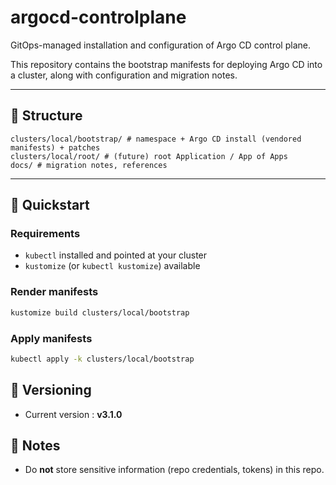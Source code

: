 # argocd-controlplane

GitOps-managed installation and configuration of Argo CD control plane.

This repository contains the bootstrap manifests for deploying Argo CD into a cluster, along with configuration and migration notes.

---

## 📂 Structure
```
clusters/local/bootstrap/ # namespace + Argo CD install (vendored manifests) + patches
clusters/local/root/ # (future) root Application / App of Apps
docs/ # migration notes, references
```

---

## 🚀 Quickstart

### Requirements
- `kubectl` installed and pointed at your cluster
- `kustomize` (or `kubectl kustomize`) available

### Render manifests
```bash
kustomize build clusters/local/bootstrap
```
### Apply manifests
```bash
kubectl apply -k clusters/local/bootstrap
```

## 📌 Versioning
- Current version : **v3.1.0**

## 📝 Notes
- Do **not** store sensitive information (repo credentials, tokens) in this repo.